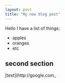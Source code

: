 ```yaml
---
layout: post
title: "My new blog post"
---
```


Hello I have a list of things: 

* apples
* oranges
* etc

## second section

[text](http://google.com_


